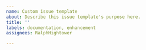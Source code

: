 ```yaml
---
name: Custom issue template
about: Describe this issue template's purpose here.
title: ''
labels: documentation, enhancement
assignees: RalphHightower

---
```




